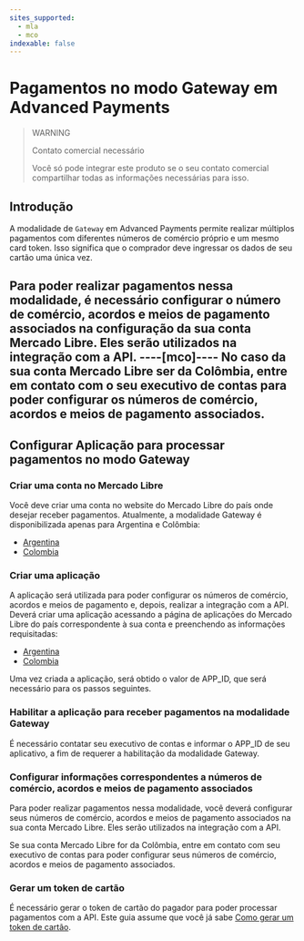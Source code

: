 ```yaml
---
sites_supported:
  - mla
  - mco
indexable: false
---
```


# Pagamentos no modo Gateway em Advanced Payments

> WARNING
>
> Contato comercial necessário
>
> Você só pode integrar este produto se o seu contato comercial compartilhar todas as informações necessárias para isso.

## Introdução

A modalidade de `Gateway` em Advanced Payments permite realizar múltiplos pagamentos com diferentes números de comércio próprio e um mesmo card token. Isso significa que o comprador deve ingressar os dados de seu cartão uma única vez.

Para poder realizar pagamentos nessa modalidade, é necessário configurar o número de comércio, acordos e meios de pagamento associados na configuração da sua conta Mercado Libre. Eles serão utilizados na integração com a API.
----[mco]----
No caso da sua conta Mercado Libre ser da Colômbia, entre em contato com o seu executivo de contas para poder configurar os números de comércio, acordos e meios de pagamento associados.
------------

## Configurar Aplicação para processar pagamentos no modo Gateway

### Criar uma conta no Mercado Libre

Você deve criar uma conta no website do Mercado Libre do país onde desejar receber pagamentos. Atualmente, a modalidade Gateway é disponibilizada apenas para Argentina e Colômbia:

* [Argentina](https://www.mercadopago.com.ar)
* [Colombia](https://www.mercadopago.com.co)

### Criar uma aplicação

A aplicação será utilizada para poder configurar os números de comércio, acordos e meios de pagamento e, depois, realizar a integração com a API. Deverá criar uma aplicação acessando a página de aplicações do Mercado Libre do país correspondente à sua conta e preenchendo as informações requisitadas:

* [Argentina](https://applications.mercadopago.com.ar)
* [Colombia](https://applications.mercadopago.com.co)

Uma vez criada a aplicação, será obtido o valor de APP_ID, que será necessário para os passos seguintes.

### Habilitar a aplicação para receber pagamentos na modalidade Gateway

É necessário contatar seu executivo de contas e informar o APP_ID de seu aplicativo, a fim de requerer a habilitação da modalidade Gateway.

### Configurar informações correspondentes a números de comércio, acordos e meios de pagamento associados

Para poder realizar pagamentos nessa modalidade, você deverá configurar seus números de comércio, acordos e meios de pagamento associados na sua conta Mercado Libre. Eles serão utilizados na integração com a API.

Se sua conta Mercado Libre for da Colômbia, entre em contato com seu executivo de contas para poder configurar seus números de comércio, acordos e meios de pagamento associados.

### Gerar um token de cartão

É necessário gerar o token de cartão do pagador para poder processar pagamentos com a API. Este guia assume que você já sabe [Como gerar um token de cartão](https://www.mercadopago[FAKER][URL][DOMAIN]/developers/pt/guides/online-payments/checkout-api/receiving-payment-by-card).
